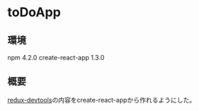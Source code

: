 # toDoApp

## 環境

npm 4.2.0
create-react-app 1.3.0

## 概要

[redux-devtools](https://github.com/gaearon/redux-devtools)の内容をcreate-react-appから作れるようにした。